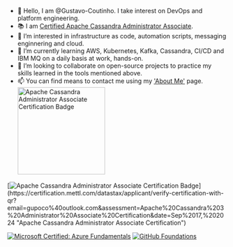 - 👋 Hello, I am @Gustavo-Coutinho. I take interest on DevOps and platform engineering.
- 📚 I am [Certified Apache Cassandra Administrator Associate](https://certification.mettl.com/datastax/applicant/verify-certification-with-qr?email=gupoco%40outlook.com&assessment=Apache%20Cassandra%203%20Administrator%20Associate%20Certification&date=Sep%2017,%202024).
- 👀 I’m interested in infrastructure as code, automation scripts, messaging enginnering and cloud.
- 🌱 I’m currently learning AWS, Kubernetes, Kafka, Cassandra, CI/CD and IBM MQ on a daily basis at work, hands-on. 
- 💞️ I’m looking to collaborate on open-source projects to practice my skills learned in the tools mentioned above.
- 📫 You can find means to contact me using my ['About Me'](about.me/gustavo-coutinho) page.
<a href="https://certification.mettl.com/datastax/applicant/verify-certification-with-qr?email=gupoco%40outlook.com&assessment=Apache%20Cassandra%203%20Administrator%20Associate%20Certification&date=Sep%2017,%202024" title="Apache Cassandra Administrator Associate Certification"><img src="https://camo.githubusercontent.com/da142961ed7235bbec6f41c0e5e6ad0a3514187c1691cbad6bebce20ba5a27d3/68747470733a2f2f7777772e64617461737461782e636f6d2f73697465732f64656661756c742f66696c65732f696e6c696e652d696d616765732f41646d696e25323043657274696669636174696f6e2532304261646765253230315f302e706e67" alt="Apache Cassandra Administrator Associate Certification Badge" width="200" height="200"></a>

[![Apache Cassandra Administrator Associate Certification Badge]([https://camo.githubusercontent.com/da142961ed7235bbec6f41c0e5e6ad0a3514187c1691cbad6bebce20ba5a27d3/68747470733a2f2f7777772e64617461737461782e636f6d2f73697465732f64656661756c742f66696c65732f696e6c696e652d696d616765732f41646d696e25323043657274696669636174696f6e2532304261646765253230315f302e706e67](https://github.com/cloudcommunity/Certification-Study-Guides/raw/main/DataStax/Apache-Cassandra-Administrator-Associate-Certification-Badge.png))](https://certification.mettl.com/datastax/applicant/verify-certification-with-qr?email=gupoco%40outlook.com&assessment=Apache%20Cassandra%203%20Administrator%20Associate%20Certification&date=Sep%2017,%202024 "Apache Cassandra Administrator Associate Certification")
<!--START_SECTION:badges-->
[![Microsoft Certified: Azure Fundamentals](https://images.credly.com/size/110x110/images/be8fcaeb-c769-4858-b567-ffaaa73ce8cf/image.png)](http://www.credly.com/badges/f6f06e6c-fc34-4d4c-812e-1a70e123e6f0 "Microsoft Certified: Azure Fundamentals")
[![GitHub Foundations](https://images.credly.com/size/110x110/images/024d0122-724d-4c5a-bd83-cfe3c4b7a073/image.png)](http://www.credly.com/badges/2cb956f6-2430-41de-947a-33f410c3f55b "GitHub Foundations")
<!--END_SECTION:badges-->
<!---
Gustavo-Coutinho/Gustavo-Coutinho is a ✨ special ✨ repository because its `README.md` (this file) appears on your GitHub profile.
--->

